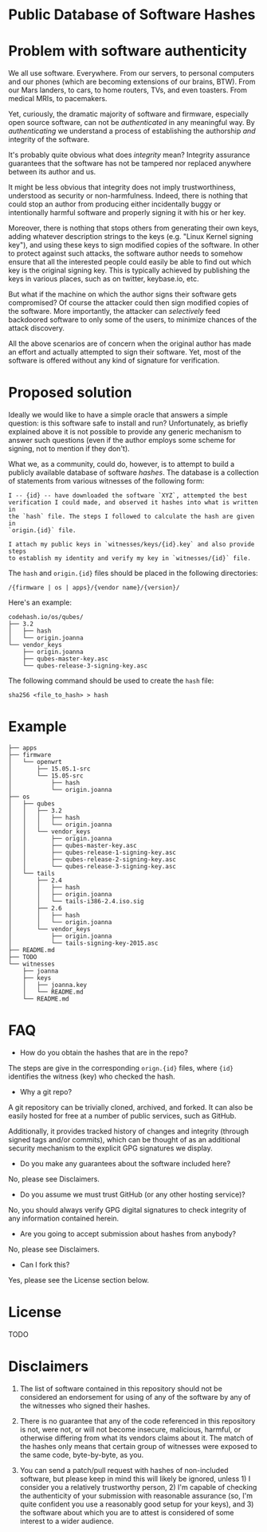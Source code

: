 Public Database of Software Hashes
===================================

# Problem with software authenticity

We all use software. Everywhere. From our servers, to personal computers and our
phones (which are becoming extensions of our brains, BTW). From our Mars
landers, to cars, to home routers, TVs, and even toasters. From medical MRIs, to
pacemakers.

Yet, curiously, the dramatic majority of software and firmware, especially open
source software, can not be _authenticated_ in any meaningful way. By
_authenticating_ we understand a process of establishing the authorship _and_
integrity of the software.

It's probably quite obvious what does _integrity_ mean? Integrity assurance
guarantees that the software has not be tampered nor replaced anywhere between
its author and us.

It might be less obvious that integrity does not imply trustworthiness,
understood as security or non-harmfulness. Indeed, there is nothing that could
stop an author from producing either incidentally buggy or intentionally harmful
software and properly signing it with his or her key.

Moreover, there is nothing that stops others from generating their own keys,
adding whatever description strings to the keys (e.g. "Linux Kernel signing
key"), and using these keys to sign modified copies of the software. In other to
protect against such attacks, the software author needs to somehow ensure that
all the interested people could easily be able to find out which key is the
original signing key. This is typically achieved by publishing the keys in
various places, such as on twitter, keybase.io, etc.

But what if the machine on which the author signs their software gets
compromised? Of course the attacker could then sign modified copies of the
software. More importantly, the attacker can _selectively_ feed backdoored
software to only some of the users, to minimize chances of the attack discovery.

All the above scenarios are of concern when the original author has made an
effort and actually attempted to sign their software. Yet, most of the software
is offered without any kind of signature for verification.

# Proposed solution

Ideally we would like to have a simple oracle that answers a simple question: is
this software safe to install and run? Unfortunately, as briefly explained above
it is not possible to provide any generic mechanism to answer such questions
(even if the author employs some scheme for signing, not to mention if they
don't).

What we, as a community, could do, however, is to attempt to build a publicly
available database of software _hashes_. The database is a collection of
statements from various witnesses of the following form:

    I -- {id} -- have downloaded the software `XYZ`, attempted the best
    verification I could made, and observed it hashes into what is written in
    the `hash` file. The steps I followed to calculate the hash are given in
    `origin.{id}` file.
    
    I attach my public keys in `witnesses/keys/{id}.key` and also provide steps
    to establish my identity and verify my key in `witnesses/{id}` file.

The `hash` and `origin.{id}` files should be placed in the following
directories:

    /{firmware | os | apps}/{vendor name}/{version}/

Here's an example:

    codehash.io/os/qubes/
    ├── 3.2
    │   ├── hash
    │   └── origin.joanna
    └── vendor_keys
        ├── origin.joanna
        ├── qubes-master-key.asc
        └── qubes-release-3-signing-key.asc
 
The following command should be used to create the `hash` file:

    sha256 <file_to_hash> > hash


# Example

    ├── apps
    ├── firmware
    │   └── openwrt
    │       ├── 15.05.1-src
    │       └── 15.05-src
    │           ├── hash
    │           └── origin.joanna
    ├── os
    │   ├── qubes
    │   │   ├── 3.2
    │   │   │   ├── hash
    │   │   │   └── origin.joanna
    │   │   └── vendor_keys
    │   │       ├── origin.joanna
    │   │       ├── qubes-master-key.asc
    │   │       ├── qubes-release-1-signing-key.asc
    │   │       ├── qubes-release-2-signing-key.asc
    │   │       └── qubes-release-3-signing-key.asc
    │   └── tails
    │       ├── 2.4
    │       │   ├── hash
    │       │   ├── origin.joanna
    │       │   └── tails-i386-2.4.iso.sig
    │       ├── 2.6
    │       │   ├── hash
    │       │   └── origin.joanna
    │       └── vendor_keys
    │           ├── origin.joanna
    │           └── tails-signing-key-2015.asc
    ├── README.md
    ├── TODO
    └── witnesses
        ├── joanna
        ├── keys
        │   ├── joanna.key
        │   └── README.md
        └── README.md

# FAQ

* How do you obtain the hashes that are in the repo?

The steps are give in the corresponding `orign.{id}` files, where `{id}`
identifies the witness (key) who checked the hash.

* Why a git repo?

A git repository can be trivially cloned, archived, and forked. It can also be
easily hosted for free at a number of public services, such as GitHub.

Additionally, it provides tracked history of changes and integrity (through
signed tags and/or commits), which can be thought of as an additional security
mechanism to the explicit GPG signatures we display.

* Do you make any guarantees about the software included here?

No, please see Disclaimers.

* Do you assume we must trust GitHub (or any other hosting service)?

No, you should always verify GPG digital signatures to check integrity of any
information contained herein.

* Are you going to accept submission about hashes from anybody?

No, please see Disclaimers.

* Can I fork this?

Yes, please see the License section below.

# License

TODO

# Disclaimers

1. The list of software contained in this repository should not be considered an
   endorsement for using of any of the software by any of the witnesses who
   signed their hashes.

2. There is no guarantee that any of the code referenced in this repository is
   not, were not, or will not become insecure, malicious, harmful, or otherwise
   differing from what its vendors claims about it. The match of the hashes only
   means that certain group of witnesses were exposed to the same code,
   byte-by-byte, as you.

3. You can send a patch/pull request with hashes of non-included software, but
   please keep in mind this will likely be ignored, unless 1) I consider you a
   relatively trustworthy person, 2) I'm capable of checking the authenticity of
   your submission with reasonable assurance (so, I'm quite confident you use a
   reasonably good setup for your keys), and 3) the software about which you are
   to attest is considered of some interest to a wider audience.
